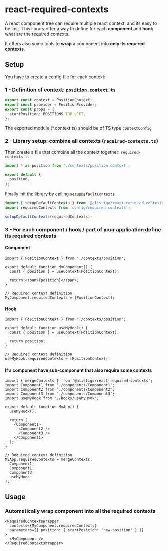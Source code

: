 # react-required-contexts

A react component tree can require multiple react context, and its easy to be lost.
This library offer a way to define for each **component** and **hook** what are the required contexts.

It offers also some tools to **wrap** a component into **only its required contexts**.

## Setup

You have to create a config file for each context:

### 1 - Definition of context: `position.context.ts`

```ts
export const context = PositionContext;
export const provider = PositionProvider;
export const props = {
  startPosition: POSITIONS.TOP_LEFT,
};
```

The exported module (\*.context.ts) should be of TS type `ContextConfig`

### 2 - Library setup: combine all contexts (`required-contexts.ts`)

Then create a file that combine all the context together: `required-contexts.ts`

```ts
import * as position from './contexts/position.context';

export default {
  position,
};
```

Finally init the library by calling `setupDefaultContexts`

```ts
import { setupDefaultContexts } from '@alistigo/react-required-contexts';
import requiredContexts from 'config/required-contexts';

setupDefaultContexts(requiredContexts);
```

### 3 - For each component / hook / part of your application define its required contexts

#### Component

```tsx
import { PositionContext } from './contexts/position';

export default function MyComponent() {
  const { position } = useContext(PositionContext);

  return <span>{position}</span>;
}

// Required context definition
MyComponent.requiredContexts = [PositionContext];
```

#### Hook

```tsx
import { PositionContext } from './contexts/position';

export default function useMyHook() {
  const { position } = useContext(PositionContext);

  return position;
}

// Required context definition
useMyHook.requiredContexts = [PositionContext];
```

#### If a component have sub-component that also require some contexts

```tsx
import { mergeContexts } from '@alistigo/react-required-contexts';
import Component1 from './components/Component1';
import Component2 from './components/Component2';
import Component3 from './components/Component3';
import useMyHook from './hooks/useMyHook';

export default function MyApp() {
  useMyHook();

  return (
    <Component1>
      <Component2 />
      <Component3 />
    </Component1>
  );
}

// Required context definition
MyApp.requiredContexts = mergeContexts(
  Component1,
  Component1,
  Component3,
  useMyHook
);
```

## Usage

### Automatically wrap component into all the required contexts

```tsx
<RequiredContextsWrapper
  contexts={MyComponent.requiredContexts}
  parameters={{ position: { startPosition: 'new-position' } }}
>
  <MyComponent />
</RequiredContextsWrapper>
```
